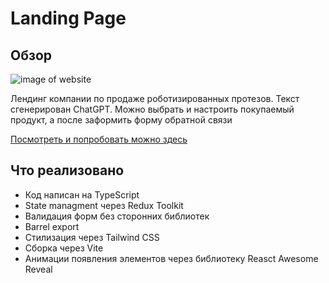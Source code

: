 # Landing Page

## Обзор
![image of website](https://psv4.userapi.com/c235131/u499681540/docs/d31/88cdc472665c/landing.jpg?extra=zZDPDLE9D9q-jfPdq8yZU1cExz8eiSVTR59pWsOJuVEhgSzI3IQszdfNrHDXmgzTQQ6-f1gn3RLu8sRBZ80hA9uVA8GAIT9ekMJZZKaW5YkE0ULh0aqGNWAggWMuynnViSz3qLolH2xj7gjsqMlxLWM)

Лендинг компании по продаже роботизированных протезов. Текст сгенерирован ChatGPT. Можно выбрать и настроить покупаемый продукт, а после заформить форму обратной связи

[Посмотреть и попробовать можно здесь](https://ggalushko.github.io/landing-page/)

## Что реализовано

- Код написан на TypeScript
- State managment через Redux Toolkit
- Валидация форм без сторонних библиотек
- Barrel export 
- Стилизация через Tailwind CSS
- Сборка через Vite
- Анимации появления элементов через библиотеку Reasct Awesome Reveal
